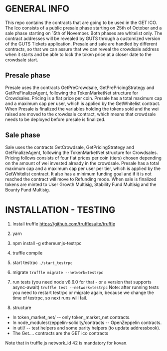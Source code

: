GENERAL INFO
============

This repo contains the contracts that are going to be used in the GET ICO. The Ico consists of a public presale phase starting on 25th of October and a sale phase starting on 15th of November. Both phases are whitelist only. The contract addresses will be revealed by GUTS through a customized version of the GUTS Tickets application. Presale and sale are handled by different contracts, so that we can assure that we can reveal the crowdsale address when it starts and be able to lock the token price at a closer date to the crowdsale start.

Presale phase
-------------

Presale uses the contracts GetPreCrowdsale, GetPrePricingStrategy and GetPreFinalizeAgent, following the TokenMarketNet structure for Crowdsales. Pricing is a flat price per coin. Presale has a total maximum cap and a maximum cap per user, which is applied by the GetWhitelist contract. When Presale is finalized the variables holding the tokens sold and the wei raised are moved to the crowdsale contract, which means that crowdsale needs to be deployed before presale is finalized.

Sale phase
-------------

Sale uses the contracts GetCrowdsale, GetPricingStrategy and GetFinalizeAgent, following the TokenMarketNet structure for Crowdsales. Pricing follows consists of four flat prices per coin (tiers) chosen depending on the amount of wei invested already in the crowdsale.  Presale has a total maximum cap and a maximum cap per user per tier, which is applied by the GetWhitelist contract. It also has a minimum funding goal and if it is not reached the contract will move to Refunding mode. When sale is finalized tokens are minted to User Growth Multisig, Stability Fund Multisig and the Bounty Fund Multisig.

INSTALLATION - TESTING
======================

1. Install truffle https://github.com/trufflesuite/truffle
2. yarn
3. npm install -g ethereumjs-testrpc
3. truffle compile
4. start testrpc 
`./start_testrpc`

5. migrate
`truffle migrate --network=testrpc`

6. run tests (you need node v8.6.0 for that - or a version that supports async-await)
`truffle test --network=testrpc`
Note: after running tests you need to restart testrpc or migrate again, because we change the time of testrpc, so next runs will fail.

7. structure
 - In token_market_net/ -- only token_market_net contracts.
 - In node_modules/zeppelin-solidity/contracts -- OpenZeppelin contracts.
 - in util/ -- test helpers and some parity helpers (to update addressbook). 
 - The Get.... contracts are the GET ico contracts

Note that in truffle.js network_id 42 is mandatory for kovan.
